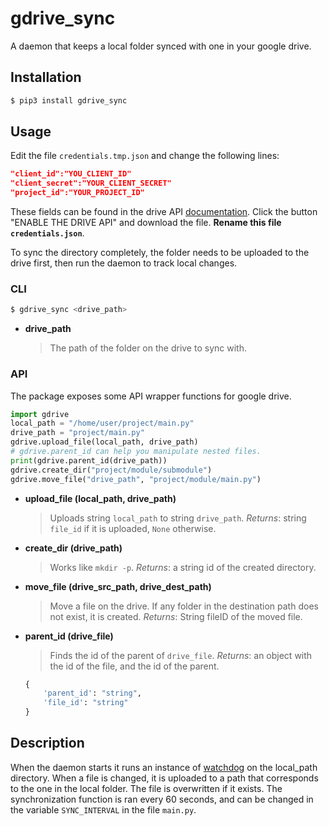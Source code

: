 # gdrive_sync
A daemon that keeps a local folder synced with one in your google drive.

## Installation
```bash
$ pip3 install gdrive_sync
```
## Usage
Edit the file `credentials.tmp.json` and change the 
following lines:
```JSON
"client_id":"YOU_CLIENT_ID"
"client_secret":"YOUR_CLIENT_SECRET"
"project_id":"YOUR_PROJECT_ID"
```
These fields can be found in the drive API [documentation](https://developers.google.com/drive/api/v3/quickstart/python). Click the button "ENABLE THE DRIVE API" and download the file. **Rename this file `credentials.json`**.

To sync the directory completely, the folder needs to be uploaded to the drive first, then run the daemon to track local changes.

### CLI
```bash
$ gdrive_sync <drive_path>
```
* **drive_path**
	> The path of the folder on the drive to sync with.

### API
The package exposes some API wrapper functions for google drive.
```python
import gdrive
local_path = "/home/user/project/main.py"
drive_path = "project/main.py"
gdrive.upload_file(local_path, drive_path)
# gdrive.parent_id can help you manipulate nested files.
print(gdrive.parent_id(drive_path))
gdrive.create_dir("project/module/submodule")
gdrive.move_file("drive_path", "project/module/main.py")
```
* **upload_file (local_path, drive_path)**
	> Uploads string `local_path` to string `drive_path`.
	*Returns*: string `file_id` if it is uploaded, `None` otherwise.

* **create_dir (drive_path)**
	> Works like `mkdir -p`.
	*Returns*: a string id of the created directory.

* **move_file (drive_src_path, drive_dest_path)**
	> Move a file on the drive. If any folder in the destination path does not exist, it is created.
	*Returns*: String fileID of the moved file.
* **parent_id (drive_file)**
	> Finds the id of the parent of `drive_file`.
	*Returns*: an object with the id of the file, and the id of the parent. 
	```python
	{
		'parent_id': "string",
		'file_id': "string"
	}
	```

## Description
When the daemon starts it runs an instance of [watchdog](https://pypi.org/project/watchdog/) on the local_path directory. When a file is changed, it is uploaded to a path that corresponds to the one in the local folder. The file is overwritten if it exists. The synchronization function is ran every 60 seconds, and can be changed in the variable `SYNC_INTERVAL`  in the file `main.py`.
